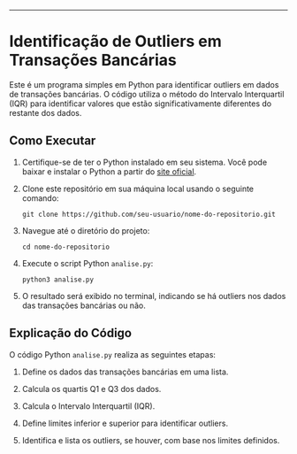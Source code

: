 ---

# Identificação de Outliers em Transações Bancárias

Este é um programa simples em Python para identificar outliers em dados de transações bancárias. O código utiliza o método do Intervalo Interquartil (IQR) para identificar valores que estão significativamente diferentes do restante dos dados.

## Como Executar

1. Certifique-se de ter o Python instalado em seu sistema. Você pode baixar e instalar o Python a partir do [site oficial](https://www.python.org/).

2. Clone este repositório em sua máquina local usando o seguinte comando:

    ```
    git clone https://github.com/seu-usuario/nome-do-repositorio.git
    ```

3. Navegue até o diretório do projeto:

    ```
    cd nome-do-repositorio
    ```

4. Execute o script Python `analise.py`:

    ```
    python3 analise.py
    ```

5. O resultado será exibido no terminal, indicando se há outliers nos dados das transações bancárias ou não.

## Explicação do Código

O código Python `analise.py` realiza as seguintes etapas:

1. Define os dados das transações bancárias em uma lista.

2. Calcula os quartis Q1 e Q3 dos dados.

3. Calcula o Intervalo Interquartil (IQR).

4. Define limites inferior e superior para identificar outliers.

5. Identifica e lista os outliers, se houver, com base nos limites definidos.


